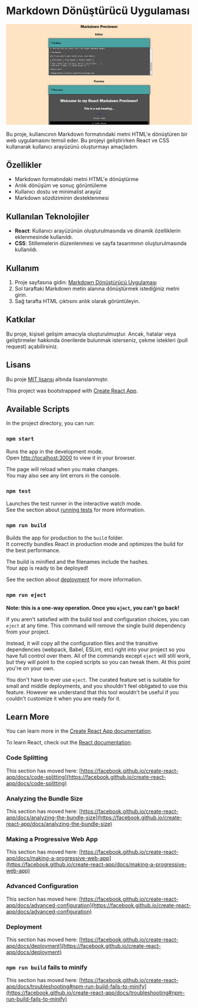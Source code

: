 # Markdown Dönüştürücü Uygulaması

![Markdown Dönüştürücü Uygulaması](public/markdown.png)

Bu proje, kullanıcının Markdown formatındaki metni HTML'e dönüştüren bir web uygulamasını temsil eder. Bu projeyi geliştirirken React ve CSS kullanarak kullanıcı arayüzünü oluşturmayı amaçladım.

## Özellikler

- Markdown formatındaki metni HTML'e dönüştürme
- Anlık dönüşüm ve sonuç görüntüleme
- Kullanıcı dostu ve minimalist arayüz
- Markdown sözdiziminin desteklenmesi


## Kullanılan Teknolojiler

- **React**: Kullanıcı arayüzünün oluşturulmasında ve dinamik özelliklerin eklenmesinde kullanıldı.
- **CSS**: Stillemelerin düzenlenmesi ve sayfa tasarımının oluşturulmasında kullanıldı.

## Kullanım

1. Proje sayfasına gidin: [Markdown Dönüştürücü Uygulaması](https://freecodecamp-mark-down.vercel.app/)
2. Sol taraftaki Markdown metin alanına dönüştürmek istediğiniz metni girin.
3. Sağ tarafta HTML çıktısını anlık olarak görüntüleyin.


## Katkılar

Bu proje, kişisel gelişim amacıyla oluşturulmuştur. Ancak, hatalar veya geliştirmeler hakkında önerilerde bulunmak isterseniz, çekme istekleri (pull request) açabilirsiniz.

## Lisans

Bu proje [MIT lisansı](LICENSE) altında lisanslanmıştır.


This project was bootstrapped with [Create React App](https://github.com/facebook/create-react-app).

## Available Scripts

In the project directory, you can run:

### `npm start`

Runs the app in the development mode.\
Open [http://localhost:3000](http://localhost:3000) to view it in your browser.

The page will reload when you make changes.\
You may also see any lint errors in the console.

### `npm test`

Launches the test runner in the interactive watch mode.\
See the section about [running tests](https://facebook.github.io/create-react-app/docs/running-tests) for more information.

### `npm run build`

Builds the app for production to the `build` folder.\
It correctly bundles React in production mode and optimizes the build for the best performance.

The build is minified and the filenames include the hashes.\
Your app is ready to be deployed!

See the section about [deployment](https://facebook.github.io/create-react-app/docs/deployment) for more information.

### `npm run eject`

**Note: this is a one-way operation. Once you `eject`, you can't go back!**

If you aren't satisfied with the build tool and configuration choices, you can `eject` at any time. This command will remove the single build dependency from your project.

Instead, it will copy all the configuration files and the transitive dependencies (webpack, Babel, ESLint, etc) right into your project so you have full control over them. All of the commands except `eject` will still work, but they will point to the copied scripts so you can tweak them. At this point you're on your own.

You don't have to ever use `eject`. The curated feature set is suitable for small and middle deployments, and you shouldn't feel obligated to use this feature. However we understand that this tool wouldn't be useful if you couldn't customize it when you are ready for it.

## Learn More

You can learn more in the [Create React App documentation](https://facebook.github.io/create-react-app/docs/getting-started).

To learn React, check out the [React documentation](https://reactjs.org/).

### Code Splitting

This section has moved here: [https://facebook.github.io/create-react-app/docs/code-splitting](https://facebook.github.io/create-react-app/docs/code-splitting)

### Analyzing the Bundle Size

This section has moved here: [https://facebook.github.io/create-react-app/docs/analyzing-the-bundle-size](https://facebook.github.io/create-react-app/docs/analyzing-the-bundle-size)

### Making a Progressive Web App

This section has moved here: [https://facebook.github.io/create-react-app/docs/making-a-progressive-web-app](https://facebook.github.io/create-react-app/docs/making-a-progressive-web-app)

### Advanced Configuration

This section has moved here: [https://facebook.github.io/create-react-app/docs/advanced-configuration](https://facebook.github.io/create-react-app/docs/advanced-configuration)

### Deployment

This section has moved here: [https://facebook.github.io/create-react-app/docs/deployment](https://facebook.github.io/create-react-app/docs/deployment)

### `npm run build` fails to minify

This section has moved here: [https://facebook.github.io/create-react-app/docs/troubleshooting#npm-run-build-fails-to-minify](https://facebook.github.io/create-react-app/docs/troubleshooting#npm-run-build-fails-to-minify)
